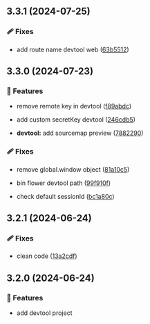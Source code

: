 ## 3.3.1 (2024-07-25)


### 🩹 Fixes

- add route name devtool web ([63b5512](https://github.com/flowerforce/flower/commit/63b5512))

## 3.3.0 (2024-07-23)


### 🚀 Features

- remove remote key in devtool ([f89abdc](https://github.com/flowerforce/flower/commit/f89abdc))

- add custom secretKey devtool ([246cdb5](https://github.com/flowerforce/flower/commit/246cdb5))

- **devtool:** add sourcemap preview ([7882290](https://github.com/flowerforce/flower/commit/7882290))


### 🩹 Fixes

- remove global.window object ([81a10c5](https://github.com/flowerforce/flower/commit/81a10c5))

- bin flower devtool path ([99f910f](https://github.com/flowerforce/flower/commit/99f910f))

- check default sessionId ([bc1a80c](https://github.com/flowerforce/flower/commit/bc1a80c))

## 3.2.1 (2024-06-24)


### 🩹 Fixes

- clean code ([13a2cdf](https://github.com/flowerforce/flower/commit/13a2cdf))

## 3.2.0 (2024-06-24)


### 🚀 Features

- add devtool project